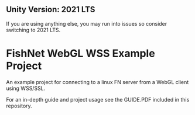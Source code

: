 ## Unity Version: **2021 LTS**
If you are using anything else, you may run into issues so consider switching to 2021 LTS.

# FishNet WebGL WSS Example Project
 An example project for connecting to a linux FN server from a WebGL client using WSS/SSL.
 
 For an in-depth guide and project usage see the GUIDE.PDF included in this repository.
